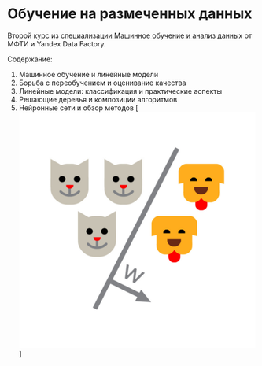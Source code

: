 # Обучение на размеченных данных

Второй [курс](https://www.coursera.org/learn/supervised-learning/) из [специализации Машинное обучение и анализ данных](https://www.coursera.org/specializations/mashinnoye-obucheniye) от МФТИ и Yandex Data Factory.

Содержание:

1. Машинное обучение и линейные модели
2. Борьба с переобучением и оценивание качества
3. Линейные модели: классификация и практические аспекты
4. Решающие деревья и композиции алгоритмов
5. Нейронные сети и обзор методов
[![Image alt](2-supervised-learning/logo.jpg)]

